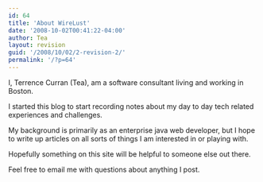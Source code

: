 ```yaml
---
id: 64
title: 'About WireLust'
date: '2008-10-02T00:41:22-04:00'
author: Tea
layout: revision
guid: '/2008/10/02/2-revision-2/'
permalink: '/?p=64'
---
```


I, Terrence Curran (Tea), am a software consultant living and working in Boston.

I started this blog to start recording notes about my day to day tech related experiences and challenges.

My background is primarily as an enterprise java web developer, but I hope to write up articles on all sorts of things I am interested in or playing with.

Hopefully something on this site will be helpful to someone else out there.

Feel free to email me with questions about anything I post.